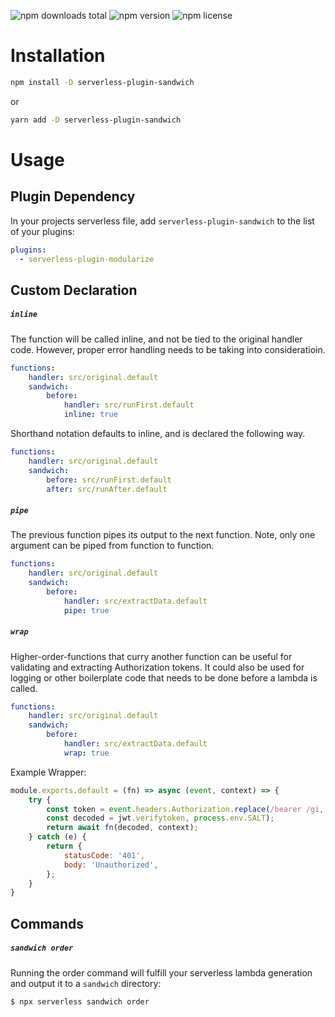 ![npm downloads total](https://img.shields.io/npm/dt/serverless-plugin-sandwich.svg) ![npm version](https://img.shields.io/npm/v/serverless-plugin-sandwich.svg) ![npm license](https://img.shields.io/npm/l/serverless-plugin-sandwich.svg)

# Installation

```sh
npm install -D serverless-plugin-sandwich
```
or
```sh
yarn add -D serverless-plugin-sandwich
```

# Usage

## Plugin Dependency

In your projects serverless file, add `serverless-plugin-sandwich` to the list of your plugins:

```yaml
plugins:
  - serverless-plugin-modularize
```

## Custom Declaration
##### `inline`
The function will be called inline, and not be tied to the original handler code. However, proper error handling needs to be taking into consideratioin.

```yaml
functions:
    handler: src/original.default
    sandwich:
        before:
            handler: src/runFirst.default
            inline: true
```

Shorthand notation defaults to inline, and is declared the following way. 

```yaml
functions:
    handler: src/original.default
    sandwich:
        before: src/runFirst.default
        after: src/runAfter.default
```

##### `pipe`
The previous function pipes its output to the next function. Note, only one argument can be piped from function to function. 

```yaml
functions:
    handler: src/original.default
    sandwich:
        before:
            handler: src/extractData.default
            pipe: true
```

##### `wrap`
Higher-order-functions that curry another function can be useful for validating and extracting Authorization tokens. It could also be used for logging or other boilerplate code that needs to be done before a lambda is called. 

```yaml
functions:
    handler: src/original.default
    sandwich:
        before:
            handler: src/extractData.default
            wrap: true
```

Example Wrapper:
```javascript
module.exports.default = (fn) => async (event, context) => {
    try {
        const token = event.headers.Authorization.replace(/bearer /gi, '');
        const decoded = jwt.verifytoken, process.env.SALT);
        return await fn(decoded, context);
    } catch (e) {
        return {
            statusCode: '401',
            body: 'Unauthorized',
        };
    }
}
```

## Commands
##### `sandwich order`

Running the order command will fulfill your serverless lambda generation and output it to a `sandwich` directory:
```sh
$ npx serverless sandwich order
```

